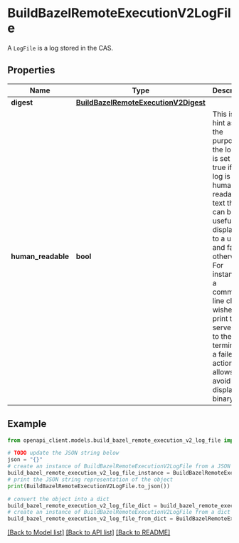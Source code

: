 # BuildBazelRemoteExecutionV2LogFile

A `LogFile` is a log stored in the CAS.

## Properties

Name | Type | Description | Notes
------------ | ------------- | ------------- | -------------
**digest** | [**BuildBazelRemoteExecutionV2Digest**](BuildBazelRemoteExecutionV2Digest.md) |  | [optional] 
**human_readable** | **bool** | This is a hint as to the purpose of the log, and is set to true if the log is human-readable text that can be usefully displayed to a user, and false otherwise. For instance, if a command-line client wishes to print the server logs to the terminal for a failed action, this allows it to avoid displaying a binary file. | [optional] 

## Example

```python
from openapi_client.models.build_bazel_remote_execution_v2_log_file import BuildBazelRemoteExecutionV2LogFile

# TODO update the JSON string below
json = "{}"
# create an instance of BuildBazelRemoteExecutionV2LogFile from a JSON string
build_bazel_remote_execution_v2_log_file_instance = BuildBazelRemoteExecutionV2LogFile.from_json(json)
# print the JSON string representation of the object
print(BuildBazelRemoteExecutionV2LogFile.to_json())

# convert the object into a dict
build_bazel_remote_execution_v2_log_file_dict = build_bazel_remote_execution_v2_log_file_instance.to_dict()
# create an instance of BuildBazelRemoteExecutionV2LogFile from a dict
build_bazel_remote_execution_v2_log_file_from_dict = BuildBazelRemoteExecutionV2LogFile.from_dict(build_bazel_remote_execution_v2_log_file_dict)
```
[[Back to Model list]](../README.md#documentation-for-models) [[Back to API list]](../README.md#documentation-for-api-endpoints) [[Back to README]](../README.md)


